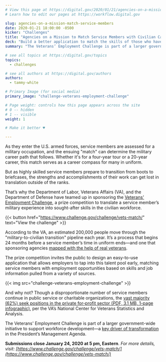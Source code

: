 ```yaml
---
# View this page at https://digital.gov/2020/01/21/agencies-on-a-mission-match-service-members
# Learn how to edit our pages at https://workflow.digital.gov

slug: agencies-on-a-mission-match-service-members
date: 2020-01-21 18:00:00 -0500
kicker: "Challenges"
title: "Agencies on a Mission to Match Service Members with Civilian Careers"
deck: "Build a better application to match the skills of those who have served in the military with employer needs."
summary: "The Veterans’ Employment Challenge is part of a larger government-wide initiative to support workforce development. **Submissions close January 24, 2020**."

# see all topics at https://digital.gov/topics
topics:
  - challenges

# see all authors at https://digital.gov/authors
authors:
  - tammy-white

# Primary Image (for social media)
primary_image: "challenge-veterans-employment-challenge"

# Page weight: controls how this page appears across the site
# 0 -- hidden
# 1 -- visible
weight: 1

# Make it better ♥

---
```



As they enter the U.S. armed forces, service members are assessed for a military occupation, and the ensuing "match" can determine the military career path that follows. Whether it's for a four-year tour or a 20-year career, this match serves as a career compass for many in uniform.

But as highly skilled service members prepare to transition from boots to briefcases, the strengths and accomplishments of their work can get lost in translation outside of the ranks.

That’s why the Department of Labor, Veterans Affairs (VA), and the Department of Defense have teamed up in sponsoring the [Veterans' Employment Challenge](https://www.challenge.gov/challenge/vets-match/), a prize competition to translate a service member’s military experience into sought-after skills in the civilian workforce.

{{< button href="https://www.challenge.gov/challenge/vets-match/" text="View the challenge" >}}

According to the VA, an estimated 200,000 people move through the "military-to-civilian transition" pipeline each year. It’s a process that begins 24 months before a service member’s time in uniform ends—and one that sponsoring agencies [mapped with the help of real veterans](https://www.performance.gov/mapping-cx-journey/).

The prize competition invites the public to design an easy-to-use application that allows employers to tap into this talent pool early, matching service members with employment opportunities based on skills and job information pulled from a variety of sources.

{{< img src="challenge-veterans-employment-challenge" >}}

And why not? Though a disproportionate number of service members continue in public service or charitable organizations, the [vast majority (62%) seek positions in the private for-profit sector (PDF, 3.1 MB, 1-page infographic)](https://www.va.gov/vetdata/docs/Quickfacts/Veterans_Day_201916.pdf), per the VA’s National Center for Veterans Statistics and Analysis.

The Veterans' Employment Challenge is part of a larger government-wide initiative to support workforce development—a [key driver of transformation](https://www.performance.gov/CAP/workforce/) in the President’s Management Agenda.

**Submissions close January 24, 2020 at 5 pm, Eastern**. _For more details, visit: [https://www.challenge.gov/challenge/vets-match/](https://www.challenge.gov/challenge/vets-match/)_
